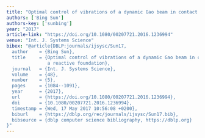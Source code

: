 ```yaml
---
title: "Optimal control of vibrations of a dynamic Gao beam in contact with a reactive foundation"
authors: ['Bing Sun']
authors-key: ['sunbing']
year: "2017"
article-link: "https://doi.org/10.1080/00207721.2016.1236994"
venue: "Int. J. Systems Science"
bibex: "@article{DBLP:journals/ijsysc/Sun17,
  author    = {Bing Sun},
  title     = {Optimal control of vibrations of a dynamic Gao beam in contact with
               a reactive foundation},
  journal   = {Int. J. Systems Science},
  volume    = {48},
  number    = {5},
  pages     = {1084--1091},
  year      = {2017},
  url       = {https://doi.org/10.1080/00207721.2016.1236994},
  doi       = {10.1080/00207721.2016.1236994},
  timestamp = {Wed, 17 May 2017 10:56:08 +0200},
  biburl    = {https://dblp.org/rec/journals/ijsysc/Sun17.bib},
  bibsource = {dblp computer science bibliography, https://dblp.org}
}"
---
```

